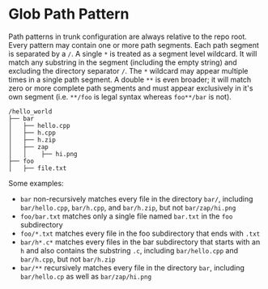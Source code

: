 # Glob Path Pattern

Path patterns in trunk configuration are always relative to the repo root. Every pattern may contain one or more path segments. Each path segment is separated by a `/`. A single `*` is treated as a segment level wildcard. It will match any substring in the segment (including the empty string) and excluding the directory separator `/`. The `*` wildcard may appear multiple times in a single path segment. A double `**` is even broader; it will match zero or more complete path segments and must appear exclusively in it's own segment (i.e. `**/foo` is legal syntax whereas `foo**/bar` is not).

```none
/hello_world
├── bar
│   ├── hello.cpp
│   ├── h.cpp
│   ├── h.zip
│   ├── zap
│   │    ├── hi.png
├── foo
│   ├── file.txt
```

Some examples:

* `bar` non-recursively matches every file in the directory `bar/`, including `bar/hello.cpp`, `bar/h.cpp`, and `bar/h.zip`, but not `bar/zap/hi.png`
* `foo/bar.txt` matches only a single file named `bar.txt` in the `foo` subdirectory
* `foo/*.txt` matches every file in the foo subdirectory that ends with `.txt`
* `bar/h*.c*` matches every files in the bar subdirectory that starts with an `h` and also contains the substring `.c`, including `bar/hello.cpp` and `bar/h.cpp`, but not `bar/h.zip`
* `bar/**` recursively matches every file in the directory `bar`, including `bar/hello.cp` as well as `bar/zap/hi.png`
